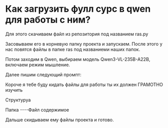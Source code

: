 # Как загрузить фулл сурс в qwen для работы с ним?

Для этого скачиваем файл из репозитория под названием ras.py

Засовываем его в корневую папку проекта и запускаем. После этого у нас повятся файлы в папке ras под названиеми наших папок.

Потом заходим в Qwen, выбираем модель Qwen3-VL-235B-A22B, включаем режим мышление. 

Далее пишим следующий промпт:

Короче я тебе буду кидать файлы для работы ты их должен ГРАМОТНО изучить

Структуруа

Папка
----Файл
содержимое


Дальше скидываем ему  файлы проекта и готово.
